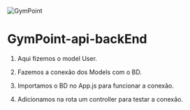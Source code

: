 ![GymPoint](https://github.com/Rocketseat/bootcamp-gostack-desafio-02/raw/master/.github/logo.png)

# GymPoint-api-backEnd

1. Aqui fizemos o model User.

2. Fazemos a conexão dos Models com o BD.

3. Importamos o BD no App.js para funcionar a conexão.

4. Adicionamos na rota um controller para testar a conexão.
